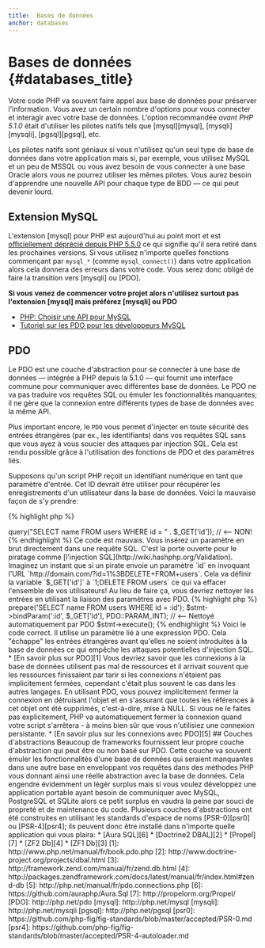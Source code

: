 ```yaml
---
title:  Bases de données
anchor: databases
---
```


# Bases de données {#databases_title}

Votre code PHP va souvent faire appel aux base de données pour préserver l'information. Vous avez un certain nombre 
d'options pour vous connecter et interagir avec votre base de données. L'option recommandée _avant PHP 5.1.0_ était 
d'utiliser les pilotes natifs tels que [mysql][mysql], [mysqli][mysqli], [pgsql][pgsql], etc.

Les pilotes natifs sont géniaux si vous n'utilisez qu'un seul type de base de données dans votre application mais si, 
par exemple, vous utilisez MySQL et un peu de MSSQL ou vous avez besoin de vous connecter à une base Oracle alors vous 
ne pourrez utiliser les mêmes pilotes. Vous aurez besoin d'apprendre une nouvelle API pour chaque type de BDD &mdash; ce 
qui peut devenir lourd.

## Extension MySQL

L'extension [mysql] pour PHP est aujourd'hui au point mort et est [officiellement déprécié depuis PHP 5.5.0](http://php.net/manual/fr/migration55.deprecated.php) ce qui
signifie qu'il sera retiré dans les prochaines versions. Si vous utilisez n'importe quelles fonctions commençant par 
`mysql_*` (comme `mysql_connect()`) dans votre application alors cela donnera des erreurs dans votre code. Vous serez 
donc obligé de faire la transition vers [mysqli] ou [PDO].

**Si vous venez de commencer votre projet alors n'utilisez surtout pas l'extension [mysql] mais préférez [mysqli] ou PDO**

* [PHP: Choisir une API pour MySQL](http://php.net/manual/fr/mysqlinfo.api.choosing.php)
* [Tutoriel sur les PDO pour les développeurs MySQL](http://wiki.hashphp.org/PDO_Tutorial_for_MySQL_Developers)

## PDO

Le PDO est une couche d'abstraction pour se connecter à une base de données &mdash; intégrée à PHP depuis la 5.1.0 &mdash; 
qui fournit une interface commune pour communiquer avec différentes base de données. Le PDO ne va pas traduire vos requêtes 
SQL ou émuler les fonctionnalités manquantes; il ne gère que la connexion entre différents types de base de données avec 
la même API.

Plus important encore, le `PDO` vous permet d'injecter en toute sécurité des entrées étrangères (par ex., les identifiants) 
dans vos requêtes SQL sans que vous ayez à vous soucier des attaques par injection SQL. Cela est rendu possible grâce à 
l'utilisation des fonctions de PDO et des paramètres liés.

Supposons qu'un script PHP reçoit un identifiant numérique en tant que paramètre d'entrée. Cet ID devrait être utiliser 
pour récupérer les enregistrements d'un utilisateur dans la base de données. Voici la mauvaise façon de s'y prendre:

{% highlight php %}
<?php
$pdo = new PDO('sqlite:users.db');
$pdo->query("SELECT name FROM users WHERE id = " . $_GET['id']); // <-- NON!
{% endhighlight %}

Ce code est mauvais. Vous insérez un paramètre en brut directement dans une requête SQL. C'est la porte ouverte pour 
le piratage comme [l'injection SQL](http://wiki.hashphp.org/Validation). Imaginez un instant que si un pirate envoie un paramètre `id` en invoquant l'URL 
`http://domain.com/?id=1%3BDELETE+FROM+users`. Cela va définir la variable `$_GET['id']` à `1;DELETE FROM users` ce qui 
va effacer l'ensemble de vos utilisateurs! Au lieu de faire ça, vous devriez nettoyer les entrées en utilisant la liaison 
des paramètres avec PDO.

{% highlight php %}
<?php
$pdo = new PDO('sqlite:users.db');
$stmt = $pdo->prepare('SELECT name FROM users WHERE id = :id');
$stmt->bindParam(':id', $_GET['id'], PDO::PARAM_INT); // <-- Nettoyé automatiquement par PDO
$stmt->execute();
{% endhighlight %}

Voici le code correct. Il utilise un paramètre lié à une expression PDO. Cela "échappe" les entrées étrangères avant 
qu'elles ne soient introduites à la base de données ce qui empêche les attaques potentielles d'injection SQL.

* [En savoir plus sur PDO][1]

Vous devriez savoir que les connexions à la base de données utilisent pas mal de ressources et il arrivait souvent 
que les ressources finissaient par tarir si les connexions n'étaient pas implicitement fermées, cependant c'était plus 
souvent le cas dans les autres langages. En utilisant PDO, vous pouvez  implicitement fermer la connexion en détruisant 
l'objet et en s'assurant que toutes les références à cet objet ont été supprimés, c'est-à-dire, mise à NULL. Si vous 
ne le faites pas explicitement, PHP va automatiquement fermer la connexion quand votre script s'arrêtera - à moins bien 
sûr que vous n'utilisiez une connexion persistante.

* [En savoir plus sur les connexions avec PDO][5]

## Couches d'abstractions

Beaucoup de frameworks fournissent leur propre couche d'abstraction qui peut être ou non basé sur PDO. Cette couche va 
souvent émuler les fonctionnalités d'une base de données qui seraient manquantes dans une autre base en enveloppant 
vos requêtes dans des méthodes PHP vous donnant ainsi une réelle abstraction avec la base de données.
Cela engendre évidemment un légèr surplus mais si vous voulez développez une application portable ayant besoin de 
communiquer avec MySQL, PostgreSQL et SQLite alors ce petit surplus en vaudra la peine par souci de propreté et de 
maintenance du code.

Plusieurs couches d'abstractions ont été construites en utilisant les standards d'espace de noms [PSR-0][psr0] ou 
[PSR-4][psr4]; ils peuvent donc être installé dans n'importe quelle application qui vous plaira:

* [Aura SQL][6]
* [Doctrine2 DBAL][2]
* [Propel][7]
* [ZF2 Db][4]
* [ZF1 Db][3]

[1]: http://www.php.net/manual/fr/book.pdo.php
[2]: http://www.doctrine-project.org/projects/dbal.html
[3]: http://framework.zend.com/manual/fr/zend.db.html
[4]: http://packages.zendframework.com/docs/latest/manual/fr/index.html#zend-db
[5]: http://php.net/manual/fr/pdo.connections.php
[6]: https://github.com/auraphp/Aura.Sql
[7]: http://propelorm.org/Propel/

[PDO]: http://php.net/pdo
[mysql]: http://php.net/mysql
[mysqli]: http://php.net/mysqli
[pgsql]: http://php.net/pgsql
[psr0]: https://github.com/php-fig/fig-standards/blob/master/accepted/PSR-0.md
[psr4]: https://github.com/php-fig/fig-standards/blob/master/accepted/PSR-4-autoloader.md
